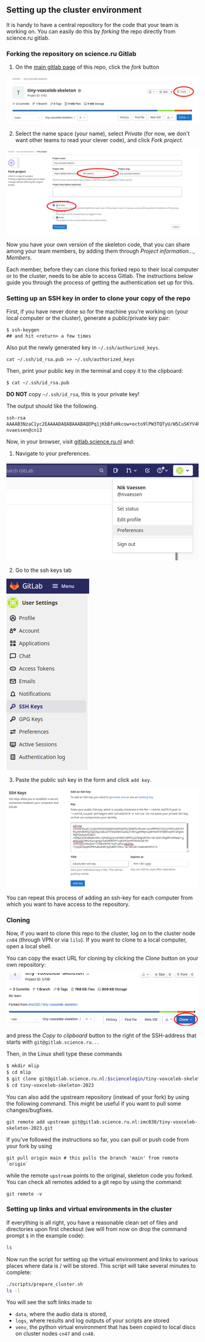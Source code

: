 ## Setting up the cluster environment

It is handy to have a central repository for the code that your team is working on.  You can easily do this by _forking_ the repo directly from science.ru gitlab.

### Forking the repository on science.ru Gitlab

1. On the [main gitlab page](https://gitlab.science.ru.nl/imc030/tiny-voxceleb-skeleton-2023) of this repo, click the _fork_ button

![fork](images/fork.png)

2. Select the name space (your name), select _Private_ (for now, we don't want other teams to read your clever code), and click _Fork project_. 

![fork](images/fork_dialog.png)


Now you have your own version of the skeleton code, that you can share among your team members, by adding them through _Project information..._, _Members_. 

Each member, before they can clone this forked repo to their local computer or to the cluster, needs to be able to access Gitlab.  The instructions below guide you through the process of getting the authentication set up for this. 

### Setting up an SSH key in order to clone your copy of the repo

First, if you have never done so for the machine you're working on (your local computer or the cluster), generate a public/private key pair:

```
$ ssh-keygen 
## and hit <return> a few times
```

Also put the newly generated key in `~/.ssh/authorized_keys`.

```
cat ~/.ssh/id_rsa.pub >> ~/.ssh/authorized_keys
```

Then, print your public key in the terminal and copy it to the clipboard:

```
$ cat ~/.ssh/id_rsa.pub
```

**DO NOT** copy `~/.ssh/id_rsa`, this is your private key!

The output should like the following.
```
ssh-rsa AAAAB3NzaC1yc2EAAAADAQABAAABAQDPq1jKbBfuHkcow+octo9lPW3TQTyU/W5CuSKYV4RvZXJlvdkMQj1JpjOJEyCBECaYfr8cDbeitvGaSEJHTeHLjpMRIyCtpieV5I0fn6YJJk6VzeiKTuhgOxWjlhQo6iZtAC8ptY/O88ZCIhIHe8qwcMVc7QAsblqZ2vx5N90m3MfACZLhMgQK4AvT3IF3EbH3Kg9hFwMaJZv+ywNCIvlI/DRGr6zncgng24u62W9dYPTcqKXNQxAPO9vXAue7PC/E9R/Jjffjn56ufpd71iYMbVWY8TYsDFuIhS/oeckNJz/7yoy2X3pq6GPehLBLds86TpyGBMTO6rL+3E1akcSB nvaessen@cn13
```

Now, in your browser, visit [gitlab.science.ru.nl](https://gitlab.science.ru.nl) and:

1. Navigate to your preferences.

![image.png](./images/0.png)

2. Go to the ssh keys tab

![image-1.png](./images/1.png)

3. Paste the public ssh key in the form and click `add key`.

![image-2.png](./images/2.png)

You can repeat this process of adding an ssh-key for each computer from which you want to have access to the repository.  

### Cloning

Now, if you want to clone this repo to the cluster, log on to the cluster node `cn84` (through VPN or via `lilo`).  If you want to clone to a local computer, open a local shell.  

You can copy the exact URL for cloning by clicking the _Clone_ button on your own repository:

![clone](images/clone.png)

and press the _Copy to clipboard_ button to the right of the SSH-address that starts with `git@gitlab.science.ru...`

Then, in the Linux shell type these commands

```bash
$ mkdir mlip
$ cd mlip
$ git clone git@gitlab.science.ru.nl:$sciencelogin/tiny-voxceleb-skeleton-2023.git ## paste the URL here
$ cd tiny-voxceleb-skeleton-2023
```

You can also add the upstream repository (instead of your fork) by using the following command. This might be useful if you want to pull some changes/bugfixes.

```
git remote add upstream git@gitlab.science.ru.nl:imc030/tiny-voxceleb-skeleton-2023.git
```

If you've followed the instructions so far, you can pull or push code from your fork by using

```
git pull origin main # this pulls the branch 'main' from remote `origin`  
```

while the remote `upstream` points to the original, skeleton code you forked. You can check all remotes added to a git repo by using the command:

```
git remote -v
```

### Setting up links and virtual environments in the cluster

If everything is all right, you have a reasonable clean set of files and directories upon first checkout (we will from now on drop the command prompt `$` in the example code):
```bash
ls
```
Now run the script for setting up the virtual environment and links to various places where data is / will be stored.  This script will take several minutes to complete:

```bash
./scripts/prepare_cluster.sh
ls -l 
```
You will see the soft links made to 
 - `data`, where the audio data is stored, 
 - `logs`, where results and log outputs of your scripts are stored
 - `venv`, the python virtual environment that has been copied to local discs on cluster nodes `cn47` and `cn48`. 
